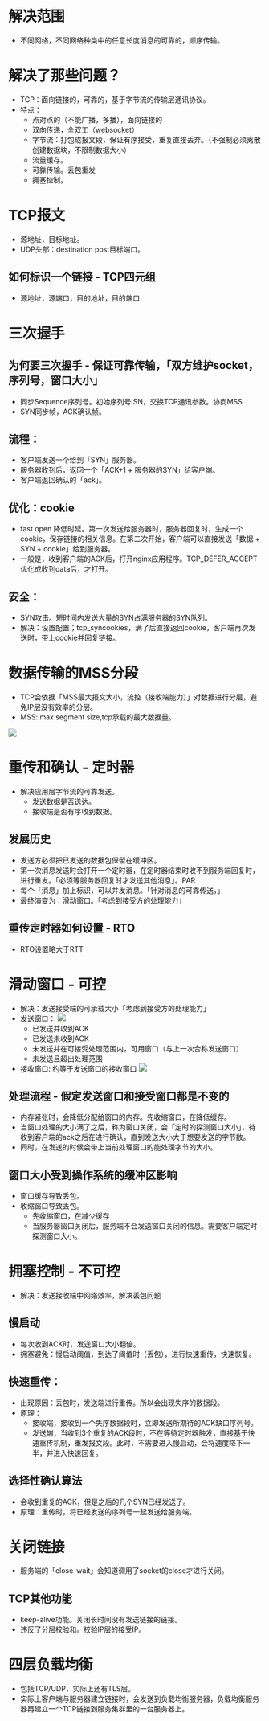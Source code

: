 # 解决范围
- 不同网络，不同网络种类中的任意长度消息的可靠的，顺序传输。

# 解决了那些问题？
- TCP：面向链接的，可靠的，基于字节流的传输层通讯协议。
- 特点：
  - 点对点的（不能广播，多播），面向链接的
  - 双向传递，全双工（websocket）
  - 字节流：打包成报文段，保证有序接受，重复直接丢弃。（不强制必须离散创建数据块，不限制数据大小）
  - 流量缓存。
  - 可靠传输。丢包重发
  - 拥塞控制。

# TCP报文
- 源地址，目标地址。
- UDP头部：destination post目标端口。

## 如何标识一个链接 - TCP四元组
- 源地址，源端口，目的地址，目的端口

# 三次握手

## 为何要三次握手 - 保证可靠传输，「双方维护socket，序列号，窗口大小」
- 同步Sequence序列号。初始序列号ISN，交换TCP通讯参数。协商MSS
- SYN同步帧，ACK确认帧。

## 流程：
- 客户端发送一个给到「SYN」服务器。
- 服务器收到后，返回一个「ACK+1 + 服务器的SYN」给客户端。
- 客户端返回确认的「ack」。

## 优化：cookie
- fast open 降低时延。第一次发送给服务器时，服务器回复时，生成一个cookie，保存链接的相关信息。在第二次开始，客户端可以直接发送「数据 + SYN + cookie」给到服务器。
- 一般是，收到客户端的ACK后，打开nginx应用程序。TCP_DEFER_ACCEPT优化成收到data后，才打开。

## 安全：
- SYN攻击。短时间内发送大量的SYN占满服务器的SYN队列。
- 解决：设置配置；tcp_syncookies，满了后直接返回cookie，客户端再次发送时，带上cookie并回复链接。

# 数据传输的MSS分段
- TCP会依据「MSS最大报文大小，流控（接收端能力）」对数据进行分层，避免IP层没有效率的分层。
- MSS: max segment size,tcp承载的最大数据量。

![](/image/f3353c19f5eef905865f0a7fb359691.png)

# 重传和确认 - 定时器
- 解决应用层字节流的可靠发送。
  - 发送数据是否送达。
  - 接收端是否有序收到数据。

## 发展历史
- 发送方必须把已发送的数据包保留在缓冲区。
- 第一次消息发送时会打开一个定时器，在定时器结束时收不到服务端回复时，进行重发。「必须等服务器回复时才发送其他消息」。PAR
- 每个「消息」加上标识，可以并发消息。「针对消息的可靠传送，」
- 最终演变为：滑动窗口。「考虑到接受方的处理能力」

## 重传定时器如何设置 - RTO
- RTO设置略大于RTT

# 滑动窗口 - 可控
- 解决：发送接受端的可承载大小「考虑到接受方的处理能力」
- 发送窗口：
![](/image/9a81470354759b97ea3dd74b5d2584a.png)
  - 已发送并收到ACK
  - 已发送未收到ACK
  - 未发送并在可接受处理范围内，可用窗口（与上一次合称发送窗口）
  - 未发送且超出处理范围
- 接收窗口: 约等于发送窗口的接收窗口
![](/image/a9ec7abef8a6efbe9b887d1bce729bc.png)

## 处理流程 - 假定发送窗口和接受窗口都是不变的
- 内存紧张时，会降低分配给窗口的内存。先收缩窗口，在降低缓存。
- 当窗口处理的大小满了之后，称为窗口关闭，会「定时的探测窗口大小」，待收到客户端的ack之后在进行确认，直到发送大小大于想要发送的字节数。
- 同时，在发送的时候会带上当前处理窗口的能处理字节的大小。
## 窗口大小受到操作系统的缓冲区影响
- 窗口缓存导致丢包。
- 收缩窗口导致丢包。
  - 先收缩窗口，在减少缓存
  - 当服务器窗口关闭后，服务端不会发送窗口关闭的信息。需要客户端定时探测窗口大小。

# 拥塞控制 - 不可控
- 解决：发送接收端中网络效率，解决丢包问题
## 慢启动
- 每次收到ACK时，发送窗口大小翻倍。
- 拥塞避免：慢启动阈值，到达了阈值时（丢包），进行快速重传，快速恢复。

## 快速重传：
- 出现原因：丢包时，发送端进行重传。所以会出现失序的数据段。
- 原理：
  - 接收端，接收到一个失序数据段时，立即发送所期待的ACK缺口序列号。
  - 发送端，当收到3个重复的ACK段时，不在等待定时器触发，直接基于快速重传机制，重发报文段。此时，不需要进入慢启动，会将速度降下一半，并进入快速回复。

## 选择性确认算法
- 会收到重复的ACK，但是之后的几个SYN已经发送了。
- 原理：重传时，将已经发送的序列号一起发送给服务端。

# 关闭链接
- 服务端的「close-wait」会知道调用了socket的close才进行关闭。

## TCP其他功能
- keep-alive功能。关闭长时间没有发送链接的链接。
- 违反了分层校验和。校验IP层的接受IP。

# 四层负载均衡
- 包括TCP/UDP，实际上还有TLS层。
- 实际上客户端与服务器建立链接时，会发送到负载均衡服务器，负载均衡服务器再建立一个TCP链接到服务集群里的一台服务器上。